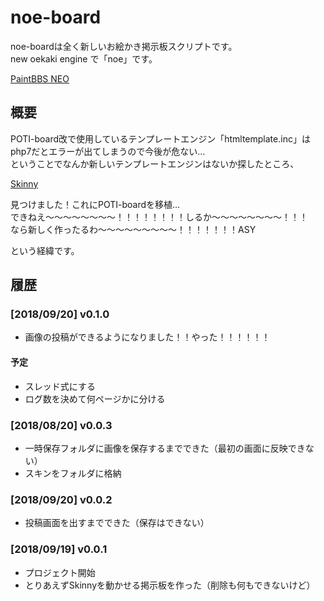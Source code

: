 # noe-board
noe-boardは全く新しいお絵かき掲示板スクリプトです。  
new oekaki engine で「noe」です。

<a href="https://github.com/funige/neo/">PaintBBS NEO</a>

## 概要
POTI-board改で使用しているテンプレートエンジン「htmltemplate.inc」はphp7だとエラーが出てしまうので今後が危ない…  
ということでなんか新しいテンプレートエンジンはないか探したところ、

<a href="http://skinny.sx68.net/">Skinny</a>  

見つけました！これにPOTI-boardを移植…  
できねえ〜〜〜〜〜〜〜〜！！！！！！！！しるか〜〜〜〜〜〜〜〜！！！  
なら新しく作ったるわ〜〜〜〜〜〜〜〜〜！！！！！！！ASY  

という経緯です。

## <a name="history">履歴</a>

### [2018/09/20] v0.1.0
- 画像の投稿ができるようになりました！！やった！！！！！！
#### 予定
- スレッド式にする
- ログ数を決めて何ページかに分ける

### [2018/08/20] v0.0.3
- 一時保存フォルダに画像を保存するまでできた（最初の画面に反映できない）
- スキンをフォルダに格納

### [2018/09/20] v0.0.2
- 投稿画面を出すまでできた（保存はできない）

### [2018/09/19] v0.0.1
- プロジェクト開始
- とりあえずSkinnyを動かせる掲示板を作った（削除も何もできないけど）
